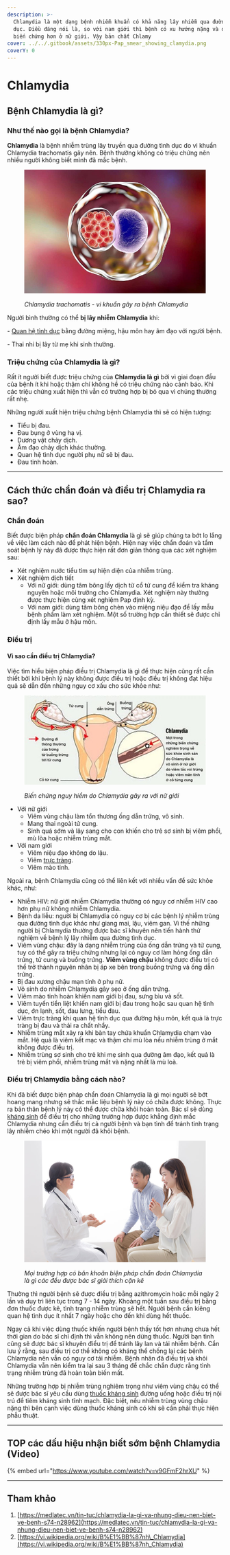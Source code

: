 ```yaml
---
description: >-
  Chlamydia là một dạng bệnh nhiễm khuẩn có khả năng lây nhiễm qua đường tình
  dục. Điều đáng nói là, so với nam giới thì bệnh có xu hướng nặng và dễ gây nên
  biến chứng hơn ở nữ giới. Vậy bản chất Chlamy
cover: ../../.gitbook/assets/330px-Pap_smear_showing_clamydia.png
coverY: 0
---
```


# Chlamydia

## Bệnh Chlamydia là gì?

### Như thế nào gọi là bệnh Chlamydia?

**Chlamydia** là bệnh nhiễm trùng lây truyền qua đường tình dục do vi khuẩn Chlamydia trachomatis gây nên. Bệnh thường không có triệu chứng nên nhiều người không biết mình đã mắc bệnh.&#x20;

<figure><img src="../../.gitbook/assets/20220705_chlamydia-la-gi-1.png" alt=""><figcaption><p><em>Chlamydia trachomatis - vi khuẩn gây ra bệnh Chlamydia</em> </p></figcaption></figure>

Người bình thường có thể **bị lây nhiễm Chlamydia** khi:

\- [Quan hệ tình dục](https://medlatec.vn/tin-tuc/the-nao-la-quan-he-tinh-duc-an-toan-va-1-so-dieu-cac-cap-doi-can-luu-y-s195-n20033) bằng đường miệng, hậu môn hay âm đạo với người bệnh.

\- Thai nhi bị lây từ mẹ khi sinh thường.

### Triệu chứng của Chlamydia là gì?

Rất ít người biết được triệu chứng của **Chlamydia là gì** bởi vì giai đoạn đầu của bệnh ít khi hoặc thậm chí không hề có triệu chứng nào cảnh báo. Khi các triệu chứng xuất hiện thì vẫn có trường hợp bị bỏ qua vì chúng thường rất nhẹ.

Những người xuất hiện triệu chứng bệnh Chlamydia thì sẽ có hiện tượng:

* &#x20;Tiểu bị đau.
* Đau bụng ở vùng hạ vị.
* Dương vật chảy dịch.
* Âm đạo chảy dịch khác thường.
* Quan hệ tình dục người phụ nữ sẽ bị đau.
* Đau tinh hoàn.

***

## Cách thức chẩn đoán và điều trị Chlamydia ra sao?

### Chẩn đoán

Biết được biện pháp **chẩn đoán Chlamydia** là gì sẽ giúp chúng ta bớt lo lắng về việc làm cách nào để phát hiện bệnh. Hiện nay việc chẩn đoán và tầm soát bệnh lý này đã được thực hiện rất đơn giản thông qua các xét nghiệm sau:

* Xét nghiệm nước tiểu tìm sự hiện diện của nhiễm trùng.
* Xét nghiệm dịch tiết&#x20;
  * Với nữ giới: dùng tâm bông lấy dịch từ cổ tử cung để kiểm tra kháng nguyên hoặc môi trường cho Chlamydia. Xét nghiệm này thường được thực hiện cùng xét nghiệm Pap định kỳ.
  * Với nam giới: dùng tăm bông chèn vào miệng niệu đạo để lấy mẫu bệnh phẩm làm xét nghiệm. Một số trường hợp cần thiết sẽ được chỉ định lấy mẫu ở hậu môn.

### Điều trị

#### **Vì sao cần điều trị Chlamydia?**

Việc tìm hiểu biện pháp điều trị Chlamydia là gì để thực hiện cũng rất cần thiết bởi khi bệnh lý này không được điều trị hoặc điều trị không đạt hiệu quả sẽ dẫn đến những nguy cơ xấu cho sức khỏe như:

<figure><img src="../../.gitbook/assets/20220705_chlamydia-la-gi-2.png" alt=""><figcaption><p><em>Biến chứng nguy hiểm do Chlamydia gây ra với nữ giới</em></p></figcaption></figure>

* Với nữ giới
  * Viêm vùng chậu làm tổn thương ống dẫn trứng, vô sinh.
  * Mang thai ngoài tử cung.
  * Sinh quá sớm và lây sang cho con khiến cho trẻ sơ sinh bị viêm phổi, mù lòa hoặc nhiễm trùng mắt.
* Với nam giới
  * Viêm niệu đạo không do lậu.
  * Viêm [trực tràng](https://medlatec.vn/tin-tuc/ung-thu-truc-trang-nguy-hiem-nhu-the-nao-s91-n19755).
  * Viêm mào tinh.

Ngoài ra, bệnh Chlamydia cũng có thể liên kết với nhiều vấn đề sức khỏe khác, như:

* &#x20;Nhiễm HIV: nữ giới nhiễm Chlamydia thường có nguy cơ nhiễm HIV cao hơn phụ nữ không nhiễm Chlamydia.
* Bệnh da liễu: người bị Chlamydia có nguy cơ bị các bệnh lý nhiễm trùng qua đường tình dục khác như giang mai, lậu, viêm gan. Vì thế những người bị Chlamydia thường được bác sĩ khuyên nên tiến hành thử nghiệm về bệnh lý lây nhiễm qua đường tình dục.
* Viêm vùng chậu: đây là dạng nhiễm trùng của ống dẫn trứng và tử cung, tuy có thể gây ra triệu chứng nhưng lại có nguy cơ làm hỏng ống dẫn trứng, tử cung và buồng trứng. **Viêm vùng chậu** không được điều trị có thể trở thành nguyên nhân bị áp xe bên trong buồng trứng và ống dẫn trứng.
* Bị đau xương chậu mạn tính ở phụ nữ.
* Vô sinh do nhiễm Chlamydia gây sẹo ở ống dẫn trứng.
* Viêm mào tinh hoàn khiến nam giới bị đau, sưng bìu và sốt.
* Viêm tuyến tiền liệt khiến nam giới bị đau trong hoặc sau quan hệ tình dục, ớn lạnh, sốt, đau lưng, tiểu đau.
* Viêm trực tràng khi quan hệ tình dục qua đường hậu môn, kết quả là trực tràng bị đau và thải ra chất nhầy.
* Nhiễm trùng mắt xảy ra khi bàn tay chứa khuẩn Chlamydia chạm vào mắt. Hệ quả là viêm kết mạc và thậm chí mù lòa nếu nhiễm trùng ở mắt không được điều trị.
* Nhiễm trùng sơ sinh cho trẻ khi mẹ sinh qua đường âm đạo, kết quả là trẻ bị viêm phổi, nhiễm trùng mắt và nặng nhất là mù loà.

### **Điều trị Chlamydia bằng cách nào?**

Khi đã biết được biện pháp chẩn đoán Chlamydia là gì mọi người sẽ bớt hoang mang nhưng sẽ thắc mắc liệu bệnh lý này có chữa được không. Thực ra bản thân bệnh lý này có thể được chữa khỏi hoàn toàn. Bác sĩ sẽ dùng [kháng sinh](https://medlatec.vn/tin-tuc/thuoc-khang-sinh--loi-ich-va-nguy-hai-khi-su-dung-s195-n19942) để điều trị cho những trường hợp được khẳng định mắc Chlamydia nhưng cần điều trị cả người bệnh và bạn tình để tránh tình trạng lây nhiễm chéo khi một người đã khỏi bệnh.

<figure><img src="../../.gitbook/assets/20220705_chlamydia-la-gi-3.png" alt=""><figcaption><p><em>Mọi trường hợp có băn khoăn biện pháp chẩn đoán Chlamydia là gì các đều được bác sĩ giải thích cặn kẽ</em> </p></figcaption></figure>

Thường thì người bệnh sẽ được điều trị bằng azithromycin hoặc  mỗi ngày 2 lần và duy trì liên tục trong 7 - 14 ngày. Khoảng một tuần sau điều trị bằng đơn thuốc được kê, tình trạng nhiễm trùng sẽ hết. Người bệnh cần kiêng quan hệ tình dục ít nhất 7 ngày hoặc cho đến khi dùng hết thuốc.&#x20;

Ngay cả khi việc dùng thuốc khiến người bệnh thấy tốt hơn nhưng chưa hết thời gian do bác sĩ chỉ định thì vẫn không nên dừng thuốc. Người bạn tình cũng sẽ được bác sĩ khuyên điều trị để tránh lây lan và tái nhiễm bệnh. Cần lưu ý rằng, sau điều trị cơ thể không có kháng thể chống lại các bệnh Chlamydia nên vẫn có nguy cơ tái nhiễm. Bệnh nhân đã điều trị và khỏi Chlamydia vẫn nên kiểm tra lại sau 3 tháng để chắc chắn được rằng tình trạng nhiễm trùng đã hoàn toàn biến mất.

Những trường hợp bị nhiễm trùng nghiêm trọng như viêm vùng chậu có thể sẽ được bác sĩ yêu cầu dùng [thuốc kháng sinh](https://medlatec.vn/tin-tuc/thuoc-khang-sinh--loi-ich-va-nguy-hai-khi-su-dung-s195-n19942) đường uống hoặc điều trị nội trú để tiêm kháng sinh tĩnh mạch. Đặc biệt, nếu nhiễm trùng vùng chậu nặng thì bên cạnh việc dùng thuốc kháng sinh có khi sẽ cần phải thực hiện phẫu thuật.

***

## TOP các dấu hiệu nhận biết sớm bệnh Chlamydia (Video)

{% embed url="https://www.youtube.com/watch?v=v9GFmF2hrXU" %}

***

## Tham khảo

1. [https://medlatec.vn/tin-tuc/chlamydia-la-gi-va-nhung-dieu-nen-biet-ve-benh-s74-n28962](https://medlatec.vn/tin-tuc/chlamydia-la-gi-va-nhung-dieu-nen-biet-ve-benh-s74-n28962)
2. [https://vi.wikipedia.org/wiki/B%E1%BB%87nh\_Chlamydia](https://vi.wikipedia.org/wiki/B%E1%BB%87nh_Chlamydia)
